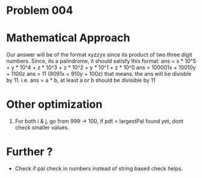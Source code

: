 # Problem 004
# Mathematical Approach

Our answer will be of the format xyzzyx since its product of two three digit numbers.
Since, its a palindrome, it should satisfy this format:
    ans = x * 10^5 + y * 10^4 + z * 10^3 + z * 10^2 + y * 10^1 + z * 10^0
    ans = 100001x + 10010y + 1100z
    ans = 11 (9091x + 910y + 100z)
    that means, the ans will be divisble by 11.
    i.e. ans = a * b, at least a or b should be divisible by 11

# Other optimization
1. For both i & j, go from 999 -> 100, if pdt < largestPal found yet, dont check smaller values.

# Further ?
- Check if pal check in numbers instead of string based check helps. 
